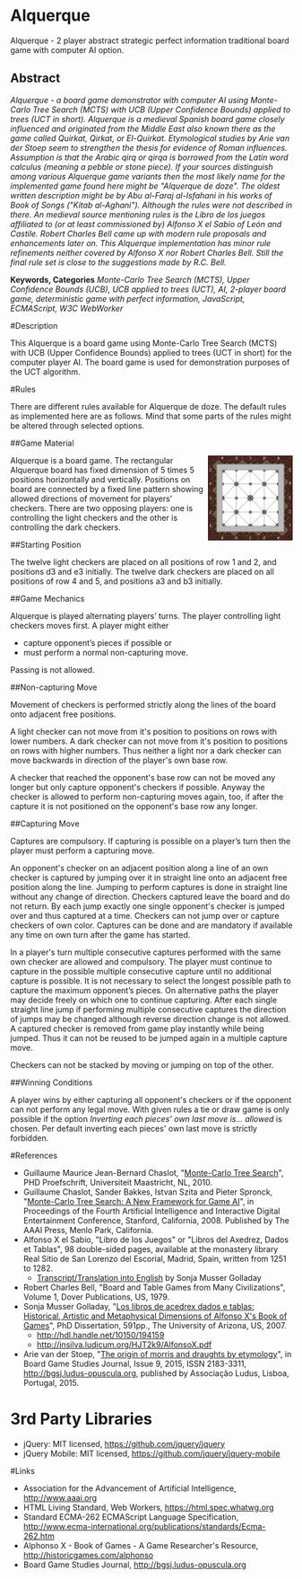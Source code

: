 # Alquerque
Alquerque - 2 player abstract strategic perfect information traditional board game with computer AI option.

## Abstract

_Alquerque - a board game demonstrator with computer AI using Monte-Carlo Tree Search (MCTS) with UCB (Upper Confidence Bounds) applied to trees (UCT in short). Alquerque is a medieval Spanish board game closely influenced and originated from the Middle East also known there as the game called Quirkat, Qirkat, or El-Quirkat. Etymological studies by Arie van der Stoep seem to strengthen the thesis for evidence of Roman influences. Assumption is that the Arabic qirq or qirqa is borrowed from the Latin word calculus (meaning a pebble or stone piece). If your sources distinguish among various Alquerque game variants then the most likely name for the implemented game found here might be "Alquerque de doze". The oldest written description might be by Abu al-Faraj al-Isfahani in his works of Book of Songs ("Kitab al-Aghani"). Although the rules were not described in there. An medieval source mentioning rules is the Libro de los juegos affiliated to (or at least commissioned by) Alfonso X el Sabio of León and Castile. Robert Charles Bell came up with modern rule proposals and enhancements later on. This Alquerque implementation has minor rule refinements neither covered by Alfonso X nor Robert Charles Bell. Still the final rule set is close to the suggestions made by R.C. Bell._

__Keywords, Categories__ _Monte-Carlo Tree Search (MCTS), Upper Confidence Bounds (UCB), UCB applied to trees (UCT), AI, 2-player board game, deterministic game with perfect information, JavaScript, ECMAScript, W3C WebWorker_ 

#Description

This Alquerque is a board game using Monte-Carlo Tree Search (MCTS) with UCB (Upper Confidence Bounds) applied to trees (UCT in short) for the computer player AI. The board game is used for demonstration purposes of the UCT algorithm.

#Rules

There are different rules available for Alquerque de doze. The default rules as implemented here are as follows. Mind that some parts of the rules might be altered through selected options.

##Game Material

<img width='30%' ondragstart='return false;' style='float:right;' alt='Game board with algebraic notation, Creative Commons License, This image is licensed under a Creative Commons Attribution-NonCommercial-NoDerivatives 4.0 International License.' src='html5/src/img/algebraic_notation-1.jpg' />

Alquerque is a board game. The rectangular Alquerque board has fixed dimension of 5 times 5 positions horizontally and vertically. Positions on board are connected by a fixed line pattern showing allowed directions of movement for players’ checkers. There are two opposing players: one is controlling the light checkers and the other is controlling the dark checkers.

##Starting Position

The twelve light checkers are placed on all positions of row 1 and 2, and positions d3 and e3 initially. The twelve dark checkers are placed on all positions of row 4 and 5, and positions a3 and b3 initially.

##Game Mechanics

Alquerque is played alternating players’ turns. The player controlling light checkers moves first. A player might either

* capture opponent’s pieces if possible or
* must perform a normal non-capturing move.

Passing is not allowed.

##Non-capturing Move
 
Movement of checkers is performed strictly along the lines of the board onto adjacent free positions.

A light checker can not move from it's position to positions on rows with lower numbers. A dark checker can not move from it's position to positions on rows with higher numbers. Thus neither a light nor a dark checker can move backwards in direction of the player's own base row.

A checker that reached the opponent's base row can not be moved any longer but only capture opponent's checkers if possible. Anyway the checker is allowed to perform non-capturing moves again, too, if after the capture it is not positioned on the opponent's base row any longer.

##Capturing Move

Captures are compulsory. If capturing is possible on a player’s turn then the player must perform a capturing move.

An opponent's checker on an adjacent position along a line of an own checker is captured by jumping over it in straight line onto an adjacent free position along the line. Jumping to perform captures is done in straight line without any change of direction. Checkers captured leave the board and do not return. By each jump exactly one single opponent's checker is jumped over and thus captured at a time. Checkers can not jump over or capture checkers of own color. Captures can be done and are mandatory if available any time on own turn after the game has started.

In a player's turn multiple consecutive captures performed with the same own checker are allowed and compulsory. The player must continue to capture in the possible multiple consecutive capture until no additional capture is possible. It is not necessary to select the longest possible path to capture the maximum opponent’s pieces. On alternative paths the player may decide freely on which one to continue capturing. After each single straight line jump if performing multiple consecutive captures the direction of jumps may be changed although reverse direction change is not allowed. A captured checker is removed from game play instantly while being jumped. Thus it can not be reused to be jumped again in a multiple capture move.

Checkers can not be stacked by moving or jumping on top of the other.

##Winning Conditions

A player wins by either capturing all opponent's checkers or if the opponent can not perform any legal move. With given rules a tie or draw game is only possible if the option _Inverting each pieces' own last move is... allowed_ is chosen. Per default inverting each pieces' own last move is strictly forbidden.

#References

* Guillaume Maurice Jean-Bernard Chaslot, "[Monte-Carlo Tree Search](https://project.dke.maastrichtuniversity.nl/games/files/phd/Chaslot_thesis.pdf)", PHD Proefschrift, Universiteit Maastricht, NL, 2010.
* Guillaume Chaslot, Sander Bakkes, Istvan Szita and Pieter Spronck, "[Monte-Carlo Tree Search: A New Framework for Game AI](http://sander.landofsand.com/publications/AIIDE08_Chaslot.pdf)", in Proceedings of the Fourth Artificial Intelligence and Interactive Digital Entertainment Conference, Stanford, California, 2008. Published by The AAAI Press, Menlo Park, California.
* Alfonso X el Sabio, "Libro de los Juegos" or "Libros del Axedrez, Dados et Tablas", 98 double-sided pages, available at the monastery library Real Sitio de San Lorenzo del Escorial, Madrid, Spain, written from 1251 to 1282.
  * [Transcript/Translation into English](http://www.mediafire.com/?nenjj1dimtd) by Sonja Musser Golladay
* Robert Charles Bell, "Board and Table Games from Many Civilizations", Volume 1, Dover Publications, US, 1979.
* Sonja Musser Golladay, "[Los libros de acedrex dados e tablas: Historical, Artistic and Metaphysical Dimensions of Alfonso X's Book of Games](http://arizona.openrepository.com/arizona/handle/10150/194159)", PhD Dissertation, 591pp., The University of Arizona, US, 2007.
  * http://hdl.handle.net/10150/194159
  * http://jnsilva.ludicum.org/HJT2k9/AlfonsoX.pdf
* Arie van der Stoep, "[The origin of morris and draughts by etymology](http://bgsj.ludus-opuscula.org/PDF_Files/9_15_Stoep_print.pdf)", in Board Game Studies Journal, Issue 9, 2015, ISSN 2183-3311, http://bgsj.ludus-opuscula.org, published by Associação Ludus, Lisboa, Portugal, 2015.

# 3rd Party Libraries

* jQuery: MIT licensed, https://github.com/jquery/jquery
* jQuery Mobile: MIT licensed, https://github.com/jquery/jquery-mobile

#Links

* Association for the Advancement of Artificial Intelligence, http://www.aaai.org
* HTML Living Standard, Web Workers, https://html.spec.whatwg.org
* Standard ECMA-262 ECMAScript Language Specification, http://www.ecma-international.org/publications/standards/Ecma-262.htm
* Alphonso X - Book of Games - A Game Researcher's Resource, http://historicgames.com/alphonso
* Board Game Studies Journal, http://bgsj.ludus-opuscula.org
